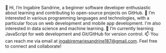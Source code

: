 👋 Hi, I’m Ingabire Sandrine, a beginner software developer enthusiastic about learning and contributing to open-source projects on GitHub.
👀 I’m interested in various programming languages and technologies, with a particular focus on web development and mobile app development. I'm also interested in data science and machine learning.
🌱 I’m currently learning JavaScript for web development and Git/GitHub for version control.
📫 You can reach me via email at ingabiremariesandrine187@gmail.com. Feel free to connect and collaborate!

<!---
ingabiremariesandrine187/ingabiremariesandrine187 is a ✨ special ✨ repository because its `README.md` (this file) appears on your GitHub profile.
You can click the Preview link to take a look at your changes.
--->
